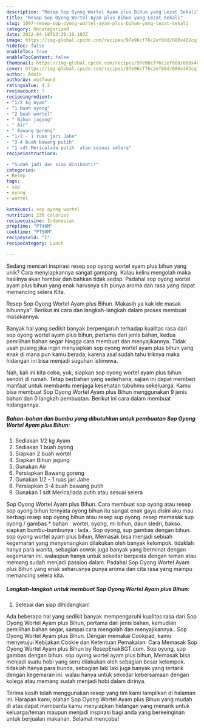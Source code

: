 ```yaml
---
description: "Resep Sop Oyong Wortel Ayam plus Bihun yang Lezat Sekali"
title: "Resep Sop Oyong Wortel Ayam plus Bihun yang Lezat Sekali"
slug: 1097-resep-sop-oyong-wortel-ayam-plus-bihun-yang-lezat-sekali
category: Uncategorized
date: 2022-04-18T13:38:10.103Z
image: https://img-global.cpcdn.com/recipes/97e96cf76c2ef68d/680x482cq70/sop-oyong-wortel-ayam-plus-bihun-foto-resep-utama.jpg
hideToc: false
enableToc: true
enableTocContent: false
thumbnail: https://img-global.cpcdn.com/recipes/97e96cf76c2ef68d/680x482cq70/sop-oyong-wortel-ayam-plus-bihun-foto-resep-utama.jpg
cover: https://img-global.cpcdn.com/recipes/97e96cf76c2ef68d/680x482cq70/sop-oyong-wortel-ayam-plus-bihun-foto-resep-utama.jpg
author: Admin
authorAv: notfound
ratingvalue: 4.2
reviewcount: 7
recipeingredient:
- "1/2 kg Ayam"
- "1 buah oyong"
- "2 buah wortel"
- " Bihun jagung"
- " Air"
- " Bawang goreng"
- "1/2 - 1 ruas jari Jahe"
- "3-4 buah bawang putih"
- "1 sdt Mericalada putih  atau sesuai selera"
recipeinstructions:

- "Sudah jadi dan siap dinikmati!"
categories:
- Resep
tags:
- sop
- oyong
- wortel

katakunci: sop oyong wortel 
nutrition: 236 calories
recipecuisine: Indonesian
preptime: "PT40M"
cooktime: "PT50M"
recipeyield: "1"
recipecategory: Lunch

---
```





Sedang mencari inspirasi resep sop oyong wortel ayam plus bihun yang unik? Cara menyiapkannya sangat gampang. Kalau keliru mengolah maka hasilnya akan hambar dan bahkan tidak sedap. Padahal sop oyong wortel ayam plus bihun yang enak harusnya sih punya aroma dan rasa yang dapat memancing selera Kita.





Resep Sop Oyong Wortel Ayam plus Bihun. Makasih ya kak ide masak bihunnya&#34;. Berikut ini cara dan langkah-langkah dalam proses membuat masakannya.

Banyak hal yang sedikit banyak berpengaruh terhadap kualitas rasa dari sop oyong wortel ayam plus bihun, pertama dari jenis bahan, kedua pemilihan bahan segar hingga cara membuat dan menyajikannya. Tidak usah pusing jika ingin menyiapkan sop oyong wortel ayam plus bihun yang enak di mana pun kamu berada, karena asal sudah tahu triknya maka hidangan ini bisa menjadi suguhan istimewa.






Nah, kali ini kita coba, yuk, siapkan sop oyong wortel ayam plus bihun sendiri di rumah. Tetap berbahan yang sederhana, sajian ini dapat memberi manfaat untuk membantu menjaga kesehatan tubuhmu sekeluarga. Kamu bisa membuat Sop Oyong Wortel Ayam plus Bihun menggunakan 9 jenis bahan dan 0 langkah pembuatan. Berikut ini cara dalam membuat hidangannya.

<!--inarticleads1-->

##### Bahan-bahan dan bumbu yang dibutuhkan untuk pembuatan Sop Oyong Wortel Ayam plus Bihun:

1. Sediakan 1/2 kg Ayam
1. Sediakan 1 buah oyong
1. Siapkan 2 buah wortel
1. Siapkan  Bihun jagung
1. Gunakan  Air
1. Persiapkan  Bawang goreng
1. Gunakan 1/2 - 1 ruas jari Jahe
1. Persiapkan 3-4 buah bawang putih
1. Gunakan 1 sdt Merica/lada putih  atau sesuai selera


Sop Oyong Wortel Ayam plus Bihun. Cara membuat sop oyong atau resep sop oyong bihun ternyata oyong bihun itu sangat enak gaya disini aku mau berbagi resep sop oyong bihun atau resep sup oyong. resep memasak sup oyong / gambas * bahan : wortel, oyong, mi bihun, daun sledri, bakso. siapkan bumbu-bumbunya : lada.. Sop oyong, sup gambas dengan bihun. sop oyong wortel ayam plus bihun, Memasak bisa menjadi sebuah kegemaran yang menyenangkan dilakukan oleh banyak kelompok. tidaklah hanya para wanita, sebagian cowok juga banyak yang berminat dengan kegemaran ini. walaupun hanya untuk sekedar berpesta dengan teman atau memang sudah menjadi passion dalam. Padahal Sop Oyong Wortel Ayam plus Bihun yang enak seharusnya punya aroma dan cita rasa yang mampu memancing selera kita. 

<!--inarticleads2-->

##### Langkah-langkah untuk membuat Sop Oyong Wortel Ayam plus Bihun:


1. Selesai dan siap dihidangkan!

Ada beberapa hal yang sedikit banyak mempengaruhi kualitas rasa dari Sop Oyong Wortel Ayam plus Bihun, pertama dari jenis bahan, kemudian pemilihan bahan segar, sampai cara mengolah dan menyajikannya.. Sop Oyong Wortel Ayam plus Bihun. Dengan memakai Cookpad, kamu menyetujui Kebijakan Cookie dan Ketentuan Pemakaian. Cara Memasak Sop Oyong Wortel Ayam plus Bihun by ResepEnakBGT.com. Sop oyong, sup gambas dengan bihun. sop oyong wortel ayam plus bihun, Memasak bisa menjadi suatu hobi yang seru dilakukan oleh sebagian besar kelompok. tidaklah hanya para bunda, sebagian laki laki juga banyak yang tertarik dengan kegemaran ini. walau hanya untuk sekedar kebersamaan dengan kolega atau memang sudah menjadi hobi dalam dirinya. 

Terima kasih telah menggunakan resep yang tim kami tampilkan di halaman ini. Harapan kami, olahan Sop Oyong Wortel Ayam plus Bihun yang mudah di atas dapat membantu kamu menyiapkan hidangan yang menarik untuk keluarga/teman maupun menjadi inspirasi bagi anda yang berkeinginan untuk berjualan makanan. Selamat mencoba!
